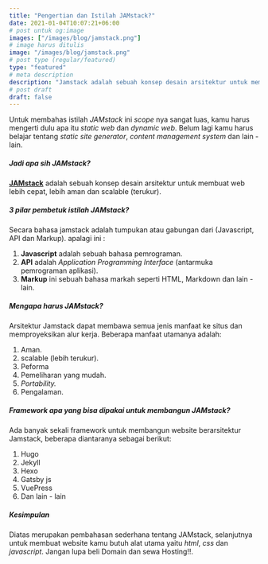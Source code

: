 ```yaml
---
title: "Pengertian dan Istilah JAMstack?"
date: 2021-01-04T10:07:21+06:00
# post untuk og:image
images: ["/images/blog/jamstack.png"]
# image harus ditulis 
image: "/images/blog/jamstack.png"
# post type (regular/featured)
type: "featured"
# meta description
description: "Jamstack adalah sebuah konsep desain arsitektur untuk membuat web lebih cepat, lebih aman dan skalabel"
# post draft
draft: false
---
```


Untuk membahas istilah _JAMstack_ ini _scope_ nya sangat luas, kamu harus mengerti dulu apa itu _static web_ dan _dynamic web_. Belum lagi kamu harus belajar tentang _static site generator_, _content management system_ dan lain - lain.

##### Jadi apa sih JAMstack?

[**JAMstack**](https://jamstack.org/) adalah sebuah konsep desain arsitektur untuk membuat web lebih cepat, lebih aman dan scalable (terukur).

##### 3 pilar pembetuk istilah JAMstack?

Secara bahasa jamstack adalah tumpukan atau gabungan dari (Javascript, API dan Markup). apalagi ini :
1. **Javascript** adalah sebuah bahasa pemrograman.
2. **API** adalah _Application Programming Interface_ (antarmuka pemrograman aplikasi).
3. **Markup** ini sebuah bahasa markah seperti HTML, Markdown dan lain - lain.

##### Mengapa harus JAMstack?

Arsitektur Jamstack dapat membawa semua jenis manfaat ke situs dan memproyeksikan alur kerja. Beberapa manfaat utamanya adalah:

1. Aman.
2. scalable (lebih terukur).
3. Peforma
4. Pemeliharan yang mudah.
5. _Portability._
6. Pengalaman.

##### Framework apa yang bisa dipakai untuk membangun JAMstack?

Ada banyak sekali framework untuk membangun website berarsitektur Jamstack, beberapa diantaranya sebagai berikut:

1. Hugo
2. Jekyll
3. Hexo 
4. Gatsby js
5. VuePress
6. Dan lain - lain

##### Kesimpulan

Diatas merupakan pembahasan sederhana tentang JAMstack, selanjutnya untuk membuat website kamu butuh alat utama yaitu _html_, _css_ dan _javascript_. Jangan lupa beli Domain dan sewa Hosting!!.
